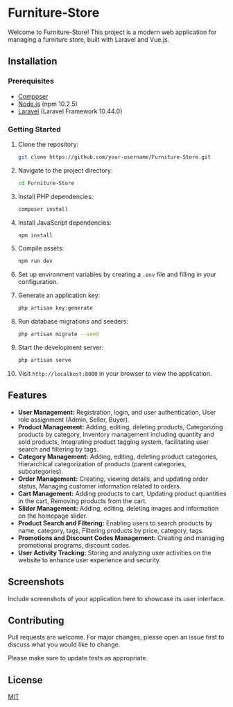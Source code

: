 # Furniture-Store


Welcome to Furniture-Store! This project is a modern web application for managing a furniture store, built with Laravel and Vue.js.

## Installation

### Prerequisites

- [Composer](https://getcomposer.org/)
- [Node.js](https://nodejs.org/) (npm 10.2.5)
- [Laravel](https://laravel.com/) (Laravel Framework 10.44.0)

### Getting Started

1. Clone the repository:

    ```bash
    git clone https://github.com/your-username/Furniture-Store.git
    ```

2. Navigate to the project directory:

    ```bash
    cd Furniture-Store
    ```

3. Install PHP dependencies:

    ```bash
    composer install
    ```

4. Install JavaScript dependencies:

    ```bash
    npm install
    ```

5. Compile assets:

    ```bash
    npm run dev
    ```

6. Set up environment variables by creating a `.env` file and filling in your configuration.

7. Generate an application key:

    ```bash
    php artisan key:generate
    ```

8. Run database migrations and seeders:

    ```bash
    php artisan migrate --seed
    ```

9. Start the development server:

    ```bash
    php artisan serve
    ```

10. Visit `http://localhost:8000` in your browser to view the application.

## Features

- **User Management:** Registration, login, and user authentication, User role assignment (Admin, Seller, Buyer).
- **Product Management:** Adding, editing, deleting products, Categorizing products by category, Inventory management including quantity and sold products, Integrating product tagging system, facilitating user search and filtering by tags.
- **Category Management:** Adding, editing, deleting product categories, Hierarchical categorization of products (parent categories, subcategories).
- **Order Management:** Creating, viewing details, and updating order status, Managing customer information related to orders.
- **Cart Management:** Adding products to cart, Updating product quantities in the cart, Removing products from the cart.
- **Slider Management:** Adding, editing, deleting images and information on the homepage slider.
- **Product Search and Filtering:** Enabling users to search products by name, category, tags, Filtering products by price, category, tags.
- **Promotions and Discount Codes Management:** Creating and managing promotional programs, discount codes.
- **User Activity Tracking:** Storing and analyzing user activities on the website to enhance user experience and security.


## Screenshots

Include screenshots of your application here to showcase its user interface.

## Contributing

Pull requests are welcome. For major changes, please open an issue first to discuss what you would like to change.

Please make sure to update tests as appropriate.

## License

[MIT](https://choosealicense.com/licenses/mit/)
